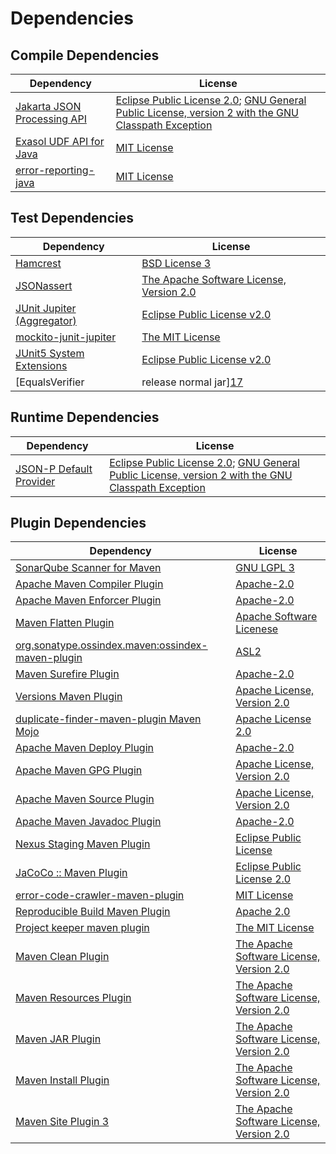<!-- @formatter:off -->
# Dependencies

## Compile Dependencies

| Dependency                       | License                                                                                                      |
| -------------------------------- | ------------------------------------------------------------------------------------------------------------ |
| [Jakarta JSON Processing API][0] | [Eclipse Public License 2.0][1]; [GNU General Public License, version 2 with the GNU Classpath Exception][2] |
| [Exasol UDF API for Java][3]     | [MIT License][4]                                                                                             |
| [error-reporting-java][5]        | [MIT License][6]                                                                                             |

## Test Dependencies

| Dependency                                | License                                        |
| ----------------------------------------- | ---------------------------------------------- |
| [Hamcrest][7]                             | [BSD License 3][8]                             |
| [JSONassert][9]                           | [The Apache Software License, Version 2.0][10] |
| [JUnit Jupiter (Aggregator)][11]          | [Eclipse Public License v2.0][12]              |
| [mockito-junit-jupiter][13]               | [The MIT License][14]                          |
| [JUnit5 System Extensions][15]            | [Eclipse Public License v2.0][16]              |
| [EqualsVerifier | release normal jar][17] | [Apache License, Version 2.0][18]              |

## Runtime Dependencies

| Dependency                   | License                                                                                                      |
| ---------------------------- | ------------------------------------------------------------------------------------------------------------ |
| [JSON-P Default Provider][0] | [Eclipse Public License 2.0][1]; [GNU General Public License, version 2 with the GNU Classpath Exception][2] |

## Plugin Dependencies

| Dependency                                              | License                                        |
| ------------------------------------------------------- | ---------------------------------------------- |
| [SonarQube Scanner for Maven][19]                       | [GNU LGPL 3][20]                               |
| [Apache Maven Compiler Plugin][21]                      | [Apache-2.0][18]                               |
| [Apache Maven Enforcer Plugin][22]                      | [Apache-2.0][18]                               |
| [Maven Flatten Plugin][23]                              | [Apache Software Licenese][18]                 |
| [org.sonatype.ossindex.maven:ossindex-maven-plugin][24] | [ASL2][10]                                     |
| [Maven Surefire Plugin][25]                             | [Apache-2.0][18]                               |
| [Versions Maven Plugin][26]                             | [Apache License, Version 2.0][18]              |
| [duplicate-finder-maven-plugin Maven Mojo][27]          | [Apache License 2.0][28]                       |
| [Apache Maven Deploy Plugin][29]                        | [Apache-2.0][18]                               |
| [Apache Maven GPG Plugin][30]                           | [Apache License, Version 2.0][18]              |
| [Apache Maven Source Plugin][31]                        | [Apache License, Version 2.0][18]              |
| [Apache Maven Javadoc Plugin][32]                       | [Apache-2.0][18]                               |
| [Nexus Staging Maven Plugin][33]                        | [Eclipse Public License][34]                   |
| [JaCoCo :: Maven Plugin][35]                            | [Eclipse Public License 2.0][36]               |
| [error-code-crawler-maven-plugin][37]                   | [MIT License][38]                              |
| [Reproducible Build Maven Plugin][39]                   | [Apache 2.0][10]                               |
| [Project keeper maven plugin][40]                       | [The MIT License][41]                          |
| [Maven Clean Plugin][42]                                | [The Apache Software License, Version 2.0][10] |
| [Maven Resources Plugin][43]                            | [The Apache Software License, Version 2.0][10] |
| [Maven JAR Plugin][44]                                  | [The Apache Software License, Version 2.0][10] |
| [Maven Install Plugin][45]                              | [The Apache Software License, Version 2.0][10] |
| [Maven Site Plugin 3][46]                               | [The Apache Software License, Version 2.0][10] |

[0]: https://github.com/eclipse-ee4j/jsonp
[1]: https://projects.eclipse.org/license/epl-2.0
[2]: https://projects.eclipse.org/license/secondary-gpl-2.0-cp
[3]: https://github.com/exasol/udf-api-java/
[4]: https://github.com/exasol/udf-api-java/blob/main/LICENSE
[5]: https://github.com/exasol/error-reporting-java/
[6]: https://github.com/exasol/error-reporting-java/blob/main/LICENSE
[7]: http://hamcrest.org/JavaHamcrest/
[8]: http://opensource.org/licenses/BSD-3-Clause
[9]: https://github.com/skyscreamer/JSONassert
[10]: http://www.apache.org/licenses/LICENSE-2.0.txt
[11]: https://junit.org/junit5/
[12]: https://www.eclipse.org/legal/epl-v20.html
[13]: https://github.com/mockito/mockito
[14]: https://github.com/mockito/mockito/blob/main/LICENSE
[15]: https://github.com/itsallcode/junit5-system-extensions
[16]: http://www.eclipse.org/legal/epl-v20.html
[17]: https://www.jqno.nl/equalsverifier
[18]: https://www.apache.org/licenses/LICENSE-2.0.txt
[19]: http://sonarsource.github.io/sonar-scanner-maven/
[20]: http://www.gnu.org/licenses/lgpl.txt
[21]: https://maven.apache.org/plugins/maven-compiler-plugin/
[22]: https://maven.apache.org/enforcer/maven-enforcer-plugin/
[23]: https://www.mojohaus.org/flatten-maven-plugin/
[24]: https://sonatype.github.io/ossindex-maven/maven-plugin/
[25]: https://maven.apache.org/surefire/maven-surefire-plugin/
[26]: https://www.mojohaus.org/versions/versions-maven-plugin/
[27]: https://github.com/basepom/duplicate-finder-maven-plugin
[28]: http://www.apache.org/licenses/LICENSE-2.0.html
[29]: https://maven.apache.org/plugins/maven-deploy-plugin/
[30]: https://maven.apache.org/plugins/maven-gpg-plugin/
[31]: https://maven.apache.org/plugins/maven-source-plugin/
[32]: https://maven.apache.org/plugins/maven-javadoc-plugin/
[33]: http://www.sonatype.com/public-parent/nexus-maven-plugins/nexus-staging/nexus-staging-maven-plugin/
[34]: http://www.eclipse.org/legal/epl-v10.html
[35]: https://www.jacoco.org/jacoco/trunk/doc/maven.html
[36]: https://www.eclipse.org/legal/epl-2.0/
[37]: https://github.com/exasol/error-code-crawler-maven-plugin/
[38]: https://github.com/exasol/error-code-crawler-maven-plugin/blob/main/LICENSE
[39]: http://zlika.github.io/reproducible-build-maven-plugin
[40]: https://github.com/exasol/project-keeper/
[41]: https://github.com/exasol/project-keeper/blob/main/LICENSE
[42]: http://maven.apache.org/plugins/maven-clean-plugin/
[43]: http://maven.apache.org/plugins/maven-resources-plugin/
[44]: http://maven.apache.org/plugins/maven-jar-plugin/
[45]: http://maven.apache.org/plugins/maven-install-plugin/
[46]: http://maven.apache.org/plugins/maven-site-plugin/
